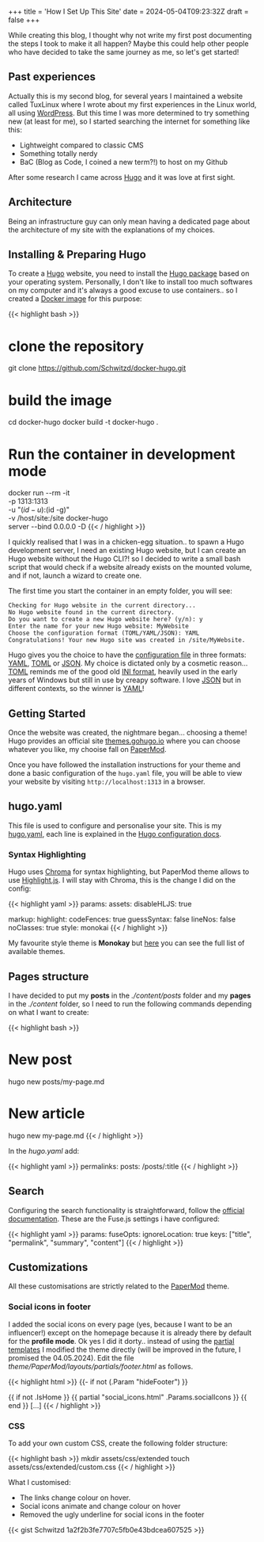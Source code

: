+++
title = 'How I Set Up This Site'
date = 2024-05-04T09:23:32Z
draft = false
+++

While creating this blog, I thought why not write my first post documenting the steps I took to make it all happen? Maybe this could help other people who have decided to take the same journey as me, so let's get started!

## Past experiences

Actually this is my second blog, for several years I maintained a website called TuxLinux where I wrote about my first experiences in the Linux world, all using [WordPress](https://wordpress.com/). But this time I was more determined to try something new (at least for me), so I started searching the internet for something like this:

* Lightweight compared to classic CMS
* Something totally nerdy
* BaC (Blog as Code, I coined a new term?!) to host on my Github

After some research I came across [Hugo](https://gohugo.io) and it was love at first sight.

## Architecture

Being an infrastructure guy can only mean having a dedicated page about the architecture of my site with the explanations of my choices.

## Installing & Preparing Hugo

To create a [Hugo](https://gohugo.io) website, you need to install the [Hugo package](https://gohugo.io/installation/) based on your operating system. Personally, I don't like to install too much softwares on my computer and it's always a good excuse to use containers.. so I created a [Docker image](https://github.com/Schwitzd/docker-hugo) for this purpose:

{{< highlight bash >}}
# clone the repository
git clone https://github.com/Schwitzd/docker-hugo.git

# build the image
cd docker-hugo
docker build -t docker-hugo .

# Run the container in development mode
docker run --rm -it \
    -p 1313:1313 \
    -u "$(id -u):$(id -g)" \
    -v /host/site:/site docker-hugo \
    server --bind 0.0.0.0 -D
{{< / highlight >}}

I quickly realised that I was in a chicken-egg situation.. to spawn a Hugo development server, I need an existing Hugo website, but I can create an Hugo website without the Hugo CLI?! so I decided to write a small bash script that would check if a website already exists on the mounted volume, and if not, launch a wizard to create one.

The first time you start the container in an empty folder, you will see:

```comment
Checking for Hugo website in the current directory...
No Hugo website found in the current directory.
Do you want to create a new Hugo website here? (y/n): y
Enter the name for your new Hugo website: MyWebsite
Choose the configuration format (TOML/YAML/JSON): YAML
Congratulations! Your new Hugo site was created in /site/MyWebsite.
```

Hugo gives you the choice to have the [configuration file](https://gohugo.io/getting-started/configuration) in three formats: [YAML](https://yaml.org/), [TOML](https://toml.io/en/) or [JSON](https://www.json.org/). My choice is dictated only by a cosmetic reason... [TOML](https://toml.io/en/) reminds me of the good old [INI format](https://en.wikipedia.org/wiki/INI_file), heavily used in the early years of Windows but still in use by creapy software. I love [JSON](https://www.json.org/) but in different contexts, so the winner is [YAML](https://yaml.org/)!

## Getting Started

Once the website was created, the nightmare began... choosing a theme! Hugo provides an official site [themes.gohugo.io](https://themes.gohugo.io/) where you can choose whatever you like, my chooise fall on [PaperMod](https://github.com/adityatelange/hugo-PaperMod).

Once you have followed the installation instructions for your theme and done a basic configuration of the `hugo.yaml` file, you will be able to view your website by visiting `http://localhost:1313` in a browser.

## hugo.yaml

This file is used to configure and personalise your site. This is my [hugo.yaml](https://github.com/Schwitzd), each line is explained in the [Hugo configuration docs](https://gohugo.io/getting-started/configuration).

### Syntax Highlighting

Hugo uses [Chroma](https://github.com/alecthomas/chroma) for syntax highlighting, but PaperMod theme allows to use [Highlight.js](https://github.com/highlightjs/highlight.js/). I will stay with Chroma, this is the change I did on the config:

{{< highlight yaml >}}
params:
  assets:
    disableHLJS: true

markup:
  highlight:
    codeFences: true
    guessSyntax: false
    lineNos: false
    noClasses: true
    style: monokai
{{< / highlight >}}

My favourite style theme is **Monokay** but [here](https://xyproto.github.io/splash/docs/all.html) you can see the full list of available themes.

## Pages structure

I have decided to put my **posts** in the *./content/posts* folder and my **pages** in the *./content* folder, so I need to run the following commands depending on what I want to create:

{{< highlight bash >}}
# New post
hugo new posts/my-page.md

# New article
hugo new my-page.md
{{< / highlight >}}

In the *hugo.yaml* add:

{{< highlight yaml >}}
permalinks:
    posts: /posts/:title
{{< / highlight >}}

## Search

Configuring the search functionality is straightforward, follow the [official documentation](https://github.com/adityatelange/hugo-PaperMod/wiki/Features#search-page).
These are the Fuse.js settings i have configured:

{{< highlight yaml >}}
params:
    fuseOpts:
        ignoreLocation: true
        keys: ["title", "permalink", "summary", "content"]
{{< / highlight >}}

## Customizations

All these customisations are strictly related to the [PaperMod](https://github.com/adityatelange/hugo-PaperMod) theme.

### Social icons in footer

I added the social icons on every page (yes, because I want to be an influencer!) except on the homepage because it is already there by default for the **profile mode**. Ok yes I did it dorty.. instead of using the [partial templates](https://gohugo.io/templates/partials/) I modified the theme directly (will be improved in the future, I promised the 04.05.2024). Edit the file *theme/PaperMod/layouts/partials/footer.html* as follows.

{{< highlight html >}}
{{- if not (.Param "hideFooter") }}
<footer class="footer">
    {{ if not .IsHome }}
        {{ partial "social_icons.html" .Params.socialIcons }}
    {{ end }}
[...]
{{< / highlight >}}

### CSS

To add your own custom CSS, create the following folder structure:

{{< highlight bash >}}
mkdir assets/css/extended
touch assets/css/extended/custom.css
{{< / highlight >}}

What I customised:

* The links change colour on hover.
* Social icons animate and change colour on hover
* Removed the ugly underline for social icons in the footer

{{< gist Schwitzd 1a2f2b3fe7707c5fb0e43bdcea607525 >}}

